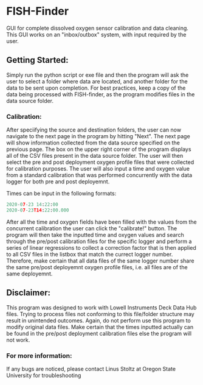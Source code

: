 # FISH-Finder
GUI for complete dissolved oxygen sensor calibration and data cleaning. This GUI works on an "inbox/outbox" system, with input required by the user. 

## Getting Started:
Simply run the python script or exe file and then the program will ask the user to select a folder where data are located, and another folder for the data to be sent upon completion. For best practices, keep a copy of the data being processed with FISH-finder, as the program modifies files in the data source folder.

### Calibration:
After speciifying the source and destination folders, the user can now navigate to the next page in the program by hitting "Next". The next page will show information collected from the data source specified on the previous page. The box on the upper right corner of the program displays all of the CSV files present in the data source folder. The user will then select the pre and post deployment oxygen profile files that were collected for calibration purposes. The user will also input a time and  oxygen value from a standard calibration that was performed concurrently with the data logger for both pre and post deployemnt.

Times can be input in the following formats: 
```python
2020-07-23 14:22:00
2020-07-23T14:22:00.000
```

After all the time and oxygen fields have been filled with the values from the concurrent calibration the user can click the "calibrate!" button. The program will then take the inputted time and oxygen values and search through the pre/post calibration files for the specific logger and perform a series of linear regressions to collect a correction factor that is then applied to all CSV files in the listbox that match the currect logger number. Therefore, make certain that all data files of the same logger number share the same pre/post deployemnt oxygen profile files, i.e. all files are of the same deployemnt.


## Disclaimer:
This program was designed to work with Lowell Instruments Deck Data Hub files. Trying to process files not conforming to this file/folder structure may result in unintended outcomes. Again, do not perform use this program to modify original data files. Make certain that the times inputted actually can be found in the pre/post deployment calibration files else the program will not work. 

### For more information:
If any bugs are noticed, please contact Linus Stoltz at Oregon State University for troubleshooting
